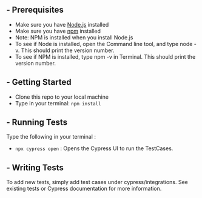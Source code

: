 
## - Prerequisites
- Make sure you have [Node.js](https://nodejs.org/en/download/) installed
- Make sure you have [npm](https://docs.npmjs.com/cli/v6/commands/npm-install) installed 
- Note: NPM is installed when you install Node.js
- To see if Node is installed, open the Command line tool, and type node -v. This should print the version number.
- To see if NPM is installed, type npm -v in Terminal. This should print the version number.


## - Getting Started
- Clone this repo to your local machine
- Type in your terminal: `npm install`


## - Running Tests
Type the following in your terminal :
* `npx cypress open` : Opens the Cypress UI to run the TestCases.



## - Writing Tests

To add new tests, simply add test cases under cypress/integrations. See existing tests or Cypress documentation for more information.


           

